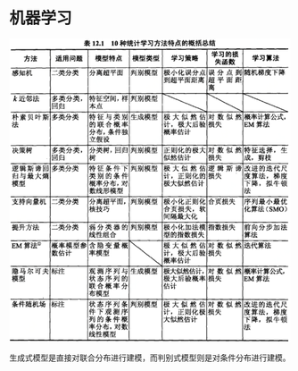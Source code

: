 # 机器学习

![](../../.gitbook/assets/timline-jie-tu-20181123090530.png)

生成式模型是直接对联合分布进行建模，而判别式模型则是对条件分布进行建模。

